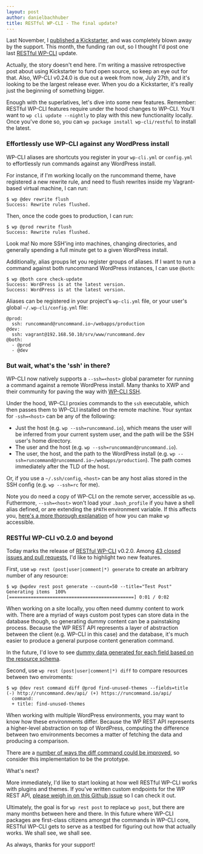 ```yaml
---
layout: post
author: danielbachhuber
title: RESTful WP-CLI - The final update?
---
```


Last November, I [published a Kickstarter](https://www.kickstarter.com/projects/danielbachhuber/a-more-restful-wp-cli), and was completely blown away by the support. This month, the funding ran out, so I thought I'd post one last [RESTful WP-CLI](https://github.com/wp-cli/restful) update.

Actually, the story doesn't end here. I'm writing a massive retrospective post about using Kickstarter to fund open source, so keep an eye out for that. Also, WP-CLI v0.24.0 is due out a week from now, July 27th, and it's looking to be the largest release ever. When you do a Kickstarter, it's really just the beginning of something bigger.

Enough with the superlatives, let's dive into some new features. Remember: RESTful WP-CLI features require under the hood changes to WP-CLI. You'll want to `wp cli update --nightly` to play with this new functionality locally. Once you've done so, you can `wp package install wp-cli/restful` to install the latest.

### Effortlessly use WP-CLI against any WordPress install

WP-CLI aliases are shortcuts you register in your `wp-cli.yml` or `config.yml` to effortlessly run commands against any WordPress install.

For instance, if I'm working locally on the runcommand theme, have registered a new rewrite rule, and need to flush rewrites inside my Vagrant-based virtual machine, I can run:

    $ wp @dev rewrite flush
    Success: Rewrite rules flushed.

Then, once the code goes to production, I can run:

    $ wp @prod rewrite flush
    Success: Rewrite rules flushed.

Look ma! No more SSH'ing into machines, changing directories, and generally spending a full minute get to a given WordPress install.

Additionally, alias groups let you register groups of aliases. If I want to run a command against both runcommand WordPress instances, I can use `@both`:

    $ wp @both core check-update
    Success: WordPress is at the latest version.
    Success: WordPress is at the latest version.

Aliases can be registered in your project's `wp-cli.yml` file, or your user's global `~/.wp-cli/config.yml` file:

    @prod:
      ssh: runcommand@runcommand.io~/webapps/production
    @dev:
      ssh: vagrant@192.168.50.10/srv/www/runcommand.dev
    @both:
      - @prod
      - @dev

### But wait, what's the 'ssh' in there?

WP-CLI now natively supports a `--ssh=<host>` global parameter for running a command against a remote WordPress install. Many thanks to XWP and their community for paving the way with [WP-CLI SSH](https://github.com/xwp/wp-cli-ssh).

Under the hood, WP-CLI proxies commands to the `ssh` executable, which then passes them to WP-CLI installed on the remote machine. Your syntax for `-ssh=<host>` can be any of the following:

* Just the host (e.g. `wp --ssh=runcommand.io`), which means the user will be inferred from your current system user, and the path will be the SSH user's home directory.
* The user and the host (e.g. `wp --ssh=runcommand@runcommand.io`).
* The user, the host, and the path to the WordPress install (e.g. `wp --ssh=runcommand@runcommand.io~/webapps/production`). The path comes immediately after the TLD of the host.

Or, if you use a `~/.ssh/config`, `<host>` can be any host alias stored in the SSH config (e.g. `wp --ssh=rc` for me).

Note you do need a copy of WP-CLI on the remote server, accessible as `wp`. Futhermore, `--ssh=<host>` won't load your `.bash_profile` if you have a shell alias defined, or are extending the `$PATH` environment variable. If this affects you, [here's a more thorough explanation](https://runcommand.io/to/wp-ssh-custom-path/) of how you can make `wp` accessible.

### RESTful WP-CLI v0.2.0 and beyond

Today marks the release of [RESTful WP-CLI](https://github.com/wp-cli/restful) v0.2.0. Among [43 closed issues and pull requests](https://github.com/wp-cli/restful/milestone/2?closed=1), I'd like to highlight two new features.

First, use `wp rest (post|user|comment|*) generate` to create an arbitrary number of any resource:

    $ wp @wpdev rest post generate --count=50 --title="Test Post"
    Generating items  100% [==============================================] 0:01 / 0:02

When working on a site locally, you often need dummy content to work with. There are a myriad of ways custom post types can store data in the database though, so generating dummy content can be a painstaking process. Because the WP REST API represents a layer of abstraction between the client (e.g. WP-CLI in this case) and the database, it's much easier to produce a general purpose content generation command.

In the future, I'd love to see [dummy data generated for each field based on the resource schema](https://github.com/wp-cli/restful/issues/69).

Second, use `wp rest (post|user|comment|*) diff` to compare resources between two enviroments:

    $ wp @dev rest command diff @prod find-unused-themes --fields=title
    (-) http://runcommand.dev/api/ (+) https://runcommand.io/api/
      command:
      + title: find-unused-themes

When working with multiple WordPress environments, you may want to know how these environments differ. Because the WP REST API represents a higher-level abstraction on top of WordPress, computing the difference between two environments becomes a matter of fetching the data and producing a comparison.

There are a [number of ways the diff command could be improved](https://github.com/wp-cli/restful/issues?q=is%3Aissue+is%3Aopen+label%3Acommand%3Adiff), so consider this implementation to be the prototype.

What's next?

More immediately, I'd like to start looking at how well RESTful WP-CLI works with plugins and themes. If you've written custom endpoints for the WP REST API, [please weigh in on this Github issue](https://github.com/wp-cli/restful/issues/85) so I can check it out.

Ultimately, the goal is for `wp rest post` to replace `wp post`, but there are many months between here and there. In this future where WP-CLI packages are first-class citizens amongst the commands in WP-CLI core, RESTful WP-CLI gets to serve as a testbed for figuring out how that actually works. We shall see, we shall see.

As always, thanks for your support!

